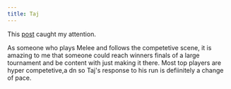 ```yaml
---
title: Taj
---
```


This [post](https://bignokh.com/2018/04/11/no-3-cinderella-run-of-all-time-taj-at-genesis-2/) caught my attention. 

As someone who plays Melee and follows the competetive scene, it is amazing to me that someone could reach winners finals of a large tournament and be content with just making it there. Most top players are hyper competetive,a dn so Taj's response to his run is defiinitely a change of pace.

